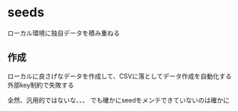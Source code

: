 # seeds

ローカル環境に独自データを積み重ねる

## 作成

ローカルに良さげなデータを作成して、CSVに落としてデータ作成を自動化する
外部key制約で失敗する

全然、汎用的ではないな、、、
でも確かにseedをメンテできていないのは確かに
